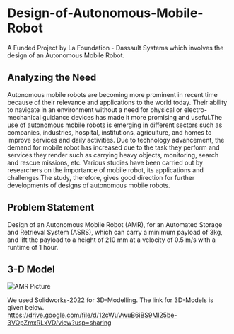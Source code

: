 # Design-of-Autonomous-Mobile-Robot
A Funded Project by La Foundation - Dassault Systems which involves the design of an Autonomous Mobile Robot.



## Analyzing the Need
Autonomous mobile robots are becoming more prominent in recent time because of their relevance and applications to the world today. Their ability to navigate in an environment without a need for physical or electro-mechanical guidance devices has made it more promising and useful.The use of autonomous mobile robots is emerging in different sectors such as companies, industries, hospital, institutions, agriculture, and homes to improve services and daily activities. Due to technology advancement, the demand for mobile robot has increased due to the task they perform and services they render such as carrying heavy objects, monitoring, search and rescue missions, etc. Various studies have been carried out by researchers on the importance of mobile robot, its applications and challenges.The study, therefore, gives good direction for further developments of designs of autonomous mobile robots.



## Problem Statement
Design of an Autonomous Mobile Robot (AMR), for an Automated Storage and Retrieval System (ASRS), which can carry a minimum payload of 3kg, and lift the payload to a height of 210 mm at a velocity of 0.5 m/s with a runtime of 1 hour.



## 3-D Model
![AMR Picture](https://user-images.githubusercontent.com/118447607/202997787-54b46745-2fcf-470c-8172-524fd8318e5e.PNG)

We used Solidworks-2022 for 3D-Modelling. The link for 3D-Models is given below.                                              
https://drive.google.com/file/d/12cWuVwuB6iBS9Ml25be-3VOpZmxRLxVD/view?usp=sharing
